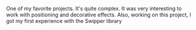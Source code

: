 One of my favorite projects. It's quite complex. It was very interesting to work
with positioning and decorative effects. Also, working on this project, I got my
first experience with the Swipper library
